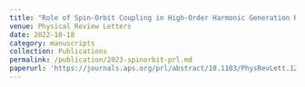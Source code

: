 ```yaml
---
title: "Role of Spin-Orbit Coupling in High-Order Harmonic Generation Revealed by Supercycle Rydberg Trajectories"
venue: Physical Review Letters
date: 2022-10-18
category: manuscripts
collection: Publications
permalink: /publication/2023-spinorbit-prl.md
paperurl: 'https://journals.aps.org/prl/abstract/10.1103/PhysRevLett.129.173202'
---
```

